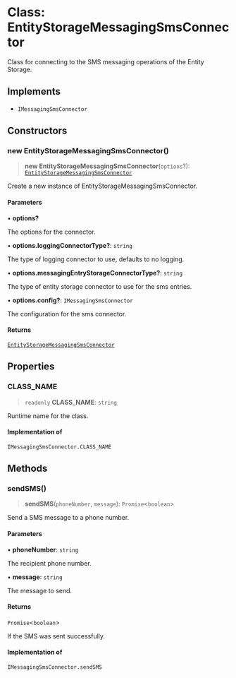 # Class: EntityStorageMessagingSmsConnector

Class for connecting to the SMS messaging operations of the Entity Storage.

## Implements

- `IMessagingSmsConnector`

## Constructors

### new EntityStorageMessagingSmsConnector()

> **new EntityStorageMessagingSmsConnector**(`options`?): [`EntityStorageMessagingSmsConnector`](EntityStorageMessagingSmsConnector.md)

Create a new instance of EntityStorageMessagingSmsConnector.

#### Parameters

• **options?**

The options for the connector.

• **options.loggingConnectorType?**: `string`

The type of logging connector to use, defaults to no logging.

• **options.messagingEntryStorageConnectorType?**: `string`

The type of entity storage connector to use for the sms entries.

• **options.config?**: `IMessagingSmsConnector`

The configuration for the sms connector.

#### Returns

[`EntityStorageMessagingSmsConnector`](EntityStorageMessagingSmsConnector.md)

## Properties

### CLASS\_NAME

> `readonly` **CLASS\_NAME**: `string`

Runtime name for the class.

#### Implementation of

`IMessagingSmsConnector.CLASS_NAME`

## Methods

### sendSMS()

> **sendSMS**(`phoneNumber`, `message`): `Promise`\<`boolean`\>

Send a SMS message to a phone number.

#### Parameters

• **phoneNumber**: `string`

The recipient phone number.

• **message**: `string`

The message to send.

#### Returns

`Promise`\<`boolean`\>

If the SMS was sent successfully.

#### Implementation of

`IMessagingSmsConnector.sendSMS`
